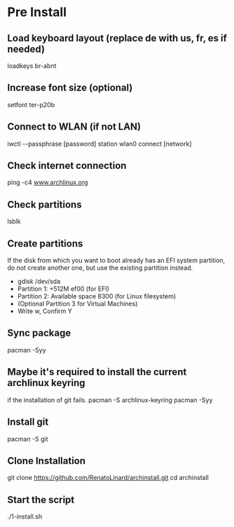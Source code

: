 # Pre Install

## Load keyboard layout (replace de with us, fr, es if needed)
loadkeys br-abnt

## Increase font size (optional)
setfont ter-p20b

## Connect to WLAN (if not LAN)
iwctl --passphrase [password] station wlan0 connect [network]

## Check internet connection
ping -c4 www.archlinux.org

## Check partitions
lsblk

## Create partitions
 If the disk from which you want to boot already has an EFI system partition, do not create another one, but use the existing partition instead.

 - gdisk /dev/sda
 - Partition 1: +512M ef00 (for EFI)
 - Partition 2: Available space 8300 (for Linux filesystem)
 - (Optional Partition 3 for Virtual Machines)
 - Write w, Confirm Y

## Sync package
pacman -Syy

## Maybe it's required to install the current archlinux keyring
 if the installation of git fails.
pacman -S archlinux-keyring
pacman -Syy

## Install git
pacman -S git

## Clone Installation
git clone https://github.com/RenatoLinard/archinstall.git
cd archinstall

## Start the script
./1-install.sh

